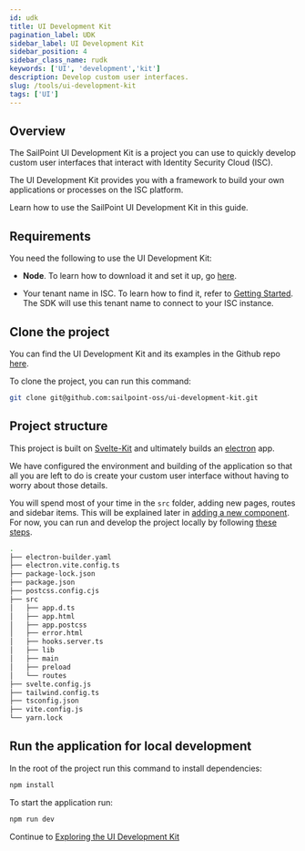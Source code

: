```yaml
---
id: udk
title: UI Development Kit
pagination_label: UDK
sidebar_label: UI Development Kit
sidebar_position: 4
sidebar_class_name: rudk
keywords: ['UI', 'development','kit']
description: Develop custom user interfaces.
slug: /tools/ui-development-kit
tags: ['UI']
---
```


## Overview

The SailPoint UI Development Kit is a project you can use to quickly develop custom user interfaces that interact with Identity Security Cloud (ISC).

The UI Development Kit provides you with a framework to build your own applications or processes on the ISC platform.

Learn how to use the SailPoint UI Development Kit in this guide.

## Requirements

You need the following to use the UI Development Kit:

- **Node**. To learn how to download it and set it up, go [here](https://nodejs.org/en/download).

- Your tenant name in ISC. To learn how to find it, refer to [Getting Started](/docs/api/getting-started#find-your-tenant-name). The SDK will use this tenant name to connect to your ISC instance.

## Clone the project

You can find the UI Development Kit and its examples in the Github repo [here](https://github.com/sailpoint-oss/ui-development-kit).

To clone the project, you can run this command:

```bash
git clone git@github.com:sailpoint-oss/ui-development-kit.git
```

## Project structure

This project is built on [Svelte-Kit](https://kit.svelte.dev/) and ultimately builds an [electron](https://www.electronjs.org/) app.

We have configured the environment and building of the application so that all you are left to do is create your custom user interface without having to worry about those details.

You will spend most of your time in the `src` folder, adding new pages, routes and sidebar items. This will be explained later in [adding a new component](./adding-a-new-component). For now, you can run and develop the project locally by following [these steps](#run-the-application-for-local-development).

```bash
.
├── electron-builder.yaml
├── electron.vite.config.ts
├── package-lock.json
├── package.json
├── postcss.config.cjs
├── src
│   ├── app.d.ts
│   ├── app.html
│   ├── app.postcss
│   ├── error.html
│   ├── hooks.server.ts
│   ├── lib
│   ├── main
│   ├── preload
│   └── routes
├── svelte.config.js
├── tailwind.config.ts
├── tsconfig.json
├── vite.config.js
└── yarn.lock
```

## Run the application for local development

In the root of the project run this command to install dependencies:

```bash
npm install
```

To start the application run:

```bash
npm run dev
```

Continue to [Exploring the UI Development Kit](./getting-started.md)